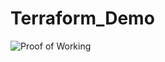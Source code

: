 # Terraform_Demo
![Proof of Working](https://user-images.githubusercontent.com/117544860/212690197-5bff1619-7d11-452b-9fc0-c03967a5585c.png)
